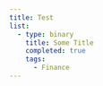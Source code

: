 ```yaml
---
title: Test
list:
  - type: binary
    title: Some Title
    completed: true
    tags:
      - Finance
---
```


